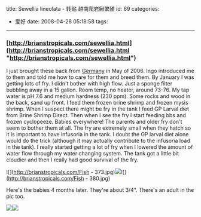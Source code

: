 title: Sewellia lineolata - 转贴  越南爬岩鳅繁殖
id: 69
categories:
  - 爱好
date: 2008-04-28 05:18:58
tags:
---

<div id="msgcns!9697D6160EFEBC17!1648" class="bvMsg">

### [http://brianstropicals.com/sewellia.html](http://brianstropicals.com/sewellia.html "http://brianstropicals.com/sewellia.html")

I just brought these back from [Germany](http://brianstropicals.com/germany.html) in May of 2006\. Ingo introduced me to them and told me how to care for them and breed them. By January I was getting lots of fry. I didn't bother with high flow. Just a sponge filter bubbling away in a 15 gallon. Room temp, no heater, around 73-76\. My tap water is pH 7.6 and medium hardness (230 ppm). Some rocks and wood in the back, sand up front. I feed them frozen brine shrimp and frozen mysis shrimp. When I suspect there might be fry in the tank I feed GP Larval diet from Brine Shrimp Direct. Then when I see the fry I start feeding bbs and frozen cyclopeeze. Babies everywhere! The parents and older fry don't seem to bother them at all. The fry are extremely small when they hatch so it is important to have infusoria in the tank. I doubt the GP larval diet alone would do the trick (although it may actually contribute to the infusoria load in the tank). I really started getting a lot of fry when I lowered the amount of water flow through my water changing system. The tank got a little bit cloudier and then I really had good survival of the fry.  <p>![](http://brianstropicals.com/Fish - 373.jpg)![](http://brianstropicals.com/Fish379.jpg)![](http://brianstropicals.com/Fish - 380.jpg) <p>Here's the babies 4 months later. They're about 3/4&quot;. There's an adult in the pic too.  <p>![](http://brianstropicals.com/sewellia2.JPG)![](http://brianstropicals.com/sewellia.JPG)
</div>